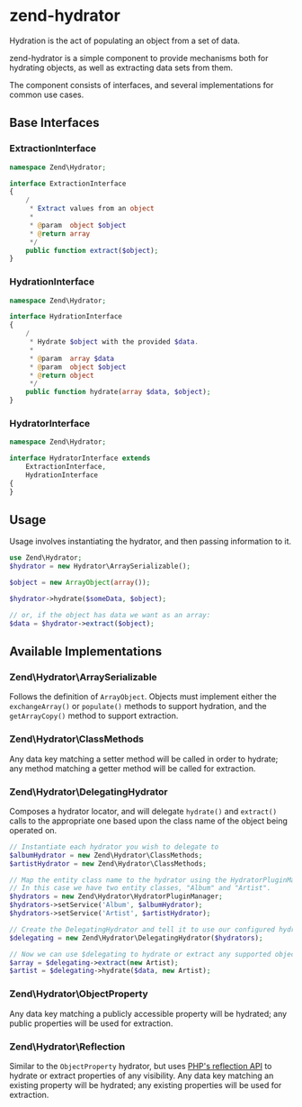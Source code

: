 # zend-hydrator

Hydration is the act of populating an object from a set of data.

zend-hydrator is a simple component to provide mechanisms both for hydrating
objects, as well as extracting data sets from them.

The component consists of interfaces, and several implementations for common use cases.

## Base Interfaces

### ExtractionInterface

```php
namespace Zend\Hydrator;

interface ExtractionInterface
{
    /
     * Extract values from an object
     *
     * @param  object $object
     * @return array
     */
    public function extract($object);
}
```

### HydrationInterface

```php
namespace Zend\Hydrator;

interface HydrationInterface
{
    /
     * Hydrate $object with the provided $data.
     *
     * @param  array $data
     * @param  object $object
     * @return object
     */
    public function hydrate(array $data, $object);
}
```

### HydratorInterface

```php
namespace Zend\Hydrator;

interface HydratorInterface extends
    ExtractionInterface,
    HydrationInterface
{
}
```

## Usage

Usage involves instantiating the hydrator, and then passing information to it.

```php
use Zend\Hydrator;
$hydrator = new Hydrator\ArraySerializable();

$object = new ArrayObject(array());

$hydrator->hydrate($someData, $object);

// or, if the object has data we want as an array:
$data = $hydrator->extract($object);
```

## Available Implementations

### Zend\\Hydrator\\ArraySerializable

Follows the definition of `ArrayObject`. Objects must implement either the `exchangeArray()` or
`populate()` methods to support hydration, and the `getArrayCopy()` method to support extraction.

### Zend\\Hydrator\\ClassMethods

Any data key matching a setter method will be called in order to hydrate; any method matching a
getter method will be called for extraction.

### Zend\\Hydrator\\DelegatingHydrator

Composes a hydrator locator, and will delegate `hydrate()` and `extract()` calls
to the appropriate one based upon the class name of the object being operated
on.

```php
// Instantiate each hydrator you wish to delegate to
$albumHydrator = new Zend\Hydrator\ClassMethods;
$artistHydrator = new Zend\Hydrator\ClassMethods;

// Map the entity class name to the hydrator using the HydratorPluginManager.
// In this case we have two entity classes, "Album" and "Artist".
$hydrators = new Zend\Hydrator\HydratorPluginManager;
$hydrators->setService('Album', $albumHydrator);
$hydrators->setService('Artist', $artistHydrator);

// Create the DelegatingHydrator and tell it to use our configured hydrator locator
$delegating = new Zend\Hydrator\DelegatingHydrator($hydrators);

// Now we can use $delegating to hydrate or extract any supported object    
$array = $delegating->extract(new Artist);
$artist = $delegating->hydrate($data, new Artist);
```

### Zend\\Hydrator\\ObjectProperty

Any data key matching a publicly accessible property will be hydrated; any public properties
will be used for extraction.

### Zend\\Hydrator\\Reflection

Similar to the `ObjectProperty` hydrator, but uses [PHP's reflection API](http://php.net/manual/en/intro.reflection.php)
to hydrate or extract properties of any visibility. Any data key matching an
existing property will be hydrated; any existing properties will be used for
extraction.
